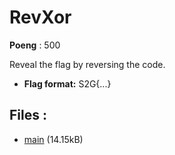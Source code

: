 # RevXor
**Poeng** : 500

Reveal the flag by reversing the code.


- **Flag format:** S2G{...}

## Files : 

 - [main](./main) (14.15kB)